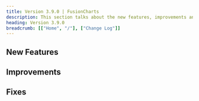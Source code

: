 ```yaml
---
title: Version 3.9.0 | FusionCharts
description: This section talks about the new features, improvements and fixes for v3.9.0.
heading: Version 3.9.0
breadcrumb: [["Home", "/"], ["Change Log"]]
---
```


## New Features

## Improvements

## Fixes
